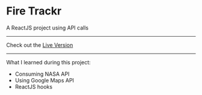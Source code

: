 # Fire Trackr

A ReactJS project using API calls

---

Check out the [Live Version](here)

---

What I learned during this project:
 - Consuming NASA API
 - Using Google Maps API
 - ReactJS hooks
